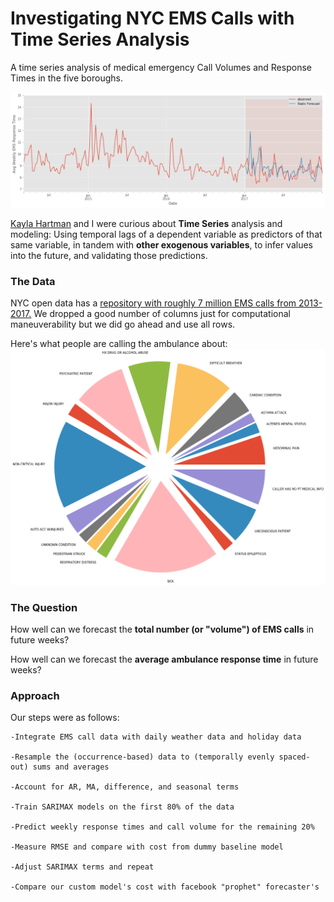 # Investigating NYC EMS Calls with Time Series Analysis

A time series analysis of medical emergency Call Volumes and Response Times in the five boroughs.

![](media/response_times_forecast.png "Predicted vs Actual EMS Response Times")

[Kayla Hartman](https://github.com/kahartman2/) and I were curious about **Time Series** analysis and modeling: Using temporal lags of a dependent variable as predictors of that same variable, in tandem with **other exogenous variables**, to infer values into the future, and validating those predictions.

### The Data 

NYC open data has a [repository with roughly 7 million EMS calls from 2013-2017.](https://data.cityofnewyork.us/Public-Safety/EMS-Incident-Dispatch-Data/76xm-jjuj) We dropped a good number of columns just for computational maneuverability but we did go ahead and use all rows.


Here's what people are calling the ambulance about:
![](media/calltype_pie.png "EMS Call Categories")

### The Question

How well can we forecast the **total number (or "volume") of EMS calls** in future weeks? 

How well can we forecast the **average ambulance response time** in future weeks?

### Approach 
Our steps were as follows:

    -Integrate EMS call data with daily weather data and holiday data 

    -Resample the (occurrence-based) data to (temporally evenly spaced-out) sums and averages

    -Account for AR, MA, difference, and seasonal terms

    -Train SARIMAX models on the first 80% of the data

    -Predict weekly response times and call volume for the remaining 20%

    -Measure RMSE and compare with cost from dummy baseline model

    -Adjust SARIMAX terms and repeat

    -Compare our custom model's cost with facebook "prophet" forecaster's
    
